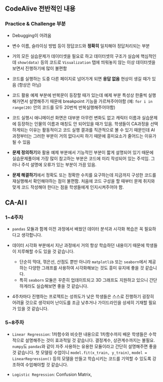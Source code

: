## CodeAlive 전반적인 내용

### Practice & Challenge 부분
- Debugging이 어려움

- 변수 이름, 슬라이싱 방법 등이 정답코드와 **정확히** 일치해야 정답처리되는 부분

- 거의 모든 실습문제가 데이터셋을 필요로 하고 데이터셋의 구조가 실습에 핵심적인데 `show(data)` 등의 코드로 `Visualization` 탭에 띄워놓지 않는 이상 데이터셋을 보면서 진행하기에 많이 불편함

- 코드를 실행하는 도중 다른 페이지로 넘어가게 되면 **응답 없음** 현상이 생길 때가 있음 (항상은 아님)

- 코드 활용 예제 부분에 반복문이 등장할 때가 있는데 예제 부분 특성상 한줄씩 실행해가면서 설명해주기 때문에 breakpoint 기능을 가르쳐주어야함 (예: `for i in range(20)` 안의 코드를 모두 20번씩 반복실행해주어야함)

- 코드 실행시 애니메이션 화면은 대부분 아무런 변화도 없고 캐릭터 이름과 실습문제에 등장하는 인물의 이름과 매칭도 안 되어있을 때가 있음. 학생들이 CA과정을 선택하게되는 이유는 활동적이고 코드 실행 결과를 직관적으로 볼 수 있기 때문인데 AI과정부터는 그러한 부분이 거의 없다시피 하기 때문에 흥미요소가 줄어드는 이유가 될 수 있음

- **문제 정의하기**와 활용 예제 부분에서 기능적인 부분이 짧게 설명되어 있기 때문에 실습문제풀이에 가장 많이 참고하는 부분은 코드에 미리 작성되어 있는 주석임. 그러나 주석 설명에 오류가 있는 부분이 가끔 있음.

- **문제 해결하기**에서 정확도 또는 정확한 수치를 요구하는데 지금까지 구성한 코드를 재실행해서 확인해야하는 점이 불편함. 처음에 코드 구성을 할 때부터 문제 취지와 맞게 코드 작성해야 한다는 점을 학생들에게 인지시켜주어야 함.

## CA-AI I

### 1~4주차
- `pandas` 모듈과 함께 이전 과정에서 배웠던 데이터 분석과 시각화 복습은 꼭 필요하다고 생각합니다.

- 데이터 시각화 부분에서 지난 과정에서 거의 항상 학습하던 내용이기 때문에 학생들이 지루해할 수도 있을 것 같습니다. 
    - 단순히 막대, 꺾은선, 산점도 뿐만 아니라 `matplotlib` 또는 `seaborn`에서 제공하는 다양한 그래프를 사용하여 시각화해보는 것도 흥미 유지에 좋을 것 같습니다. 
    - 특히 `seaborn` 모듈은 꾸준히 업데이트되고 3D 그래프도 지원하고 있으니 간단하게라도 실습해보면 좋을 것 같습니다.

- 4주차마다 진행하는 프로젝트는 성취도가 낮은 학생들은 스스로 진행하기 굉장히 어려울 것으로 생각되어 난이도를 조금 낮추거나 가이드라인을 상세히 기재할 필요가 있을 것 같습니다.

### 5~8주차
- `Linear Regression`: 1차함수와 비슷한 내용으로 1차함수까지 배운 학생들은 수학적으로 설명해주는 것이 효과적일 것 같습니다. 결정계수, 상관계수까지는 불필요. `numpy`도 `pandas`와 같이 자주 사용하는 유용한 모듈이라고 간단히 설명해주면 좋을 것 같습니다. 첫 모델링 수업이니 `model.fit(x_train, y_train)`, `model = LinearRegression()` 등의 모델을 만들고 학습시키는 코드를 기억할 수 있도록 강조하여 수업해야할 것 같습니다.

- `Logistic Regression`: Confusion Matrix, 